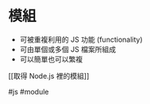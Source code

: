 # 模組
- 可被重複利用的 JS 功能 (functionality)
- 可由單個或多個 JS 檔案所組成
- 可以簡單也可以繁複

[[取得 Node.js 裡的模組]]

#js #module 